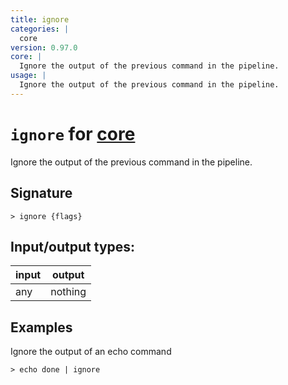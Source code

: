 ```yaml
---
title: ignore
categories: |
  core
version: 0.97.0
core: |
  Ignore the output of the previous command in the pipeline.
usage: |
  Ignore the output of the previous command in the pipeline.
---
```

<!-- This file is automatically generated. Please edit the command in https://github.com/nushell/nushell instead. -->

# `ignore` for [core](/commands/categories/core.md)

<div class='command-title'>Ignore the output of the previous command in the pipeline.</div>

## Signature

```> ignore {flags} ```


## Input/output types:

| input | output  |
| ----- | ------- |
| any   | nothing |

## Examples

Ignore the output of an echo command
```nu
> echo done | ignore

```
